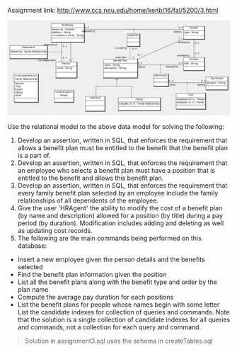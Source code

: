 Assignment link: http://www.ccs.neu.edu/home/kenb/16/fal/5200/3.html

![Benefit-UML diagram](benefit.jpg)
   
Use the relational model to the above data model for solving the following:
1. Develop an assertion, written in SQL, that enforces the requirement that allows a benefit plan must be entitled to the benefit that the benefit plan is a part of.
2. Develop an assertion, written in SQL, that enforces the requirement that an employee who selects a benefit plan must have a position that is entitled to the benefit and allows this benefit plan.
3. Develop an assertion, written in SQL, that enforces the requirement that every family benefit plan selected by an employee include the family relationships of all dependents of the employee.
4. Give the user 'HRAgent' the ability to modify the cost of a benefit plan (by name and description) allowed for a position (by title) during a pay period (by duration). Modification includes adding and deleting as well as updating cost records.
5. The following are the main commands being performed on this database:
  - Insert a new employee given the person details and the benefits selected
  - Find the benefit plan information given the position
  - List all the benefit plans along with the benefit type and order by the plan name
  - Compute the average pay duration for each positions
  - List the benefit plans for people whose names begin with some letter
List the candidate indexes for collection of queries and commands. Note that the solution is a single collection of candidate indexes for all queries and commands, not a collection for each query and command.

> Solution in assignment3.sql uses the schema in createTables.sql
